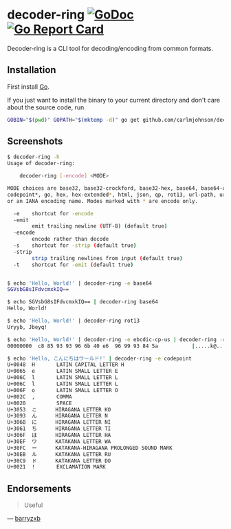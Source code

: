 # decoder-ring [![GoDoc](https://godoc.org/github.com/carlmjohnson/decoder-ring?status.svg)](https://godoc.org/github.com/carlmjohnson/decoder-ring) [![Go Report Card](https://goreportcard.com/badge/github.com/carlmjohnson/decoder-ring)](https://goreportcard.com/report/github.com/carlmjohnson/decoder-ring)

Decoder-ring is a CLI tool for decoding/encoding from common formats.

## Installation

First install [Go](http://golang.org).

If you just want to install the binary to your current directory and don't care about the source code, run

```bash
GOBIN="$(pwd)" GOPATH="$(mktemp -d)" go get github.com/carlmjohnson/decoder-ring
```


## Screenshots
```bash
$ decoder-ring -h
Usage of decoder-ring:

    decoder-ring [-encode] <MODE>

MODE choices are base32, base32-crockford, base32-hex, base64, base64-url,
codepoint*, go, hex, hex-extended*, html, json, qp, rot13, url-path, url-query,
or an IANA encoding name. Modes marked with * are encode only.

  -e    shortcut for -encode
  -emit
        emit trailing newline (UTF-8) (default true)
  -encode
        encode rather than decode
  -s    shortcut for -strip (default true)
  -strip
        strip trailing newlines from input (default true)
  -t    shortcut for -emit (default true)


$ echo 'Hello, World!' | decoder-ring -e base64
SGVsbG8sIFdvcmxkIQ==

$ echo SGVsbG8sIFdvcmxkIQ== | decoder-ring base64
Hello, World!

$ echo 'Hello, World!' | decoder-ring rot13
Uryyb, Jbeyq!

$ echo 'Hello, World!' | decoder-ring -e ebcdic-cp-us | decoder-ring -e hex-extended
00000000  c8 85 93 93 96 6b 40 e6  96 99 93 84 5a           |.....k@.....Z|

$ echo 'Hello, こんにちはワールド!' | decoder-ring -e codepoint
U+0048  H       LATIN CAPITAL LETTER H
U+0065  e       LATIN SMALL LETTER E
U+006C  l       LATIN SMALL LETTER L
U+006C  l       LATIN SMALL LETTER L
U+006F  o       LATIN SMALL LETTER O
U+002C  ,       COMMA
U+0020          SPACE
U+3053  こ      HIRAGANA LETTER KO
U+3093  ん      HIRAGANA LETTER N
U+306B  に      HIRAGANA LETTER NI
U+3061  ち      HIRAGANA LETTER TI
U+306F  は      HIRAGANA LETTER HA
U+30EF  ワ      KATAKANA LETTER WA
U+30FC  ー      KATAKANA-HIRAGANA PROLONGED SOUND MARK
U+30EB  ル      KATAKANA LETTER RU
U+30C9  ド      KATAKANA LETTER DO
U+0021  !       EXCLAMATION MARK
```

## Endorsements

> Useful

— [barryzxb](https://www.reddit.com/r/golang/comments/86ewvx/decoderring_a_cli_tool_for_decodingencoding_from/dw4vmdy/)
